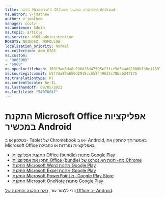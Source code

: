 ```yaml
---
title: התקנת Microsoft Office אפליקציות במכשיר Android
ms.author: v-jmathew
author: v-jmathew
manager: scotv
ms.audience: Admin
ms.topic: article
ms.service: o365-administration
ROBOTS: NOINDEX, NOFOLLOW
localization_priority: Normal
ms.collection: Adm_O365
ms.custom:
- "9003905"
- "6960"
ms.openlocfilehash: 169f9ad8da8e196d28d47595e23fce9d54ad82388b1b8e173971663b3d83d3f4
ms.sourcegitcommit: b5f7da89a650d2915dc652449623c78be6247175
ms.translationtype: MT
ms.contentlocale: he-IL
ms.lasthandoff: 08/05/2021
ms.locfileid: "54078047"
---
```

# <a name="install-microsoft-office-apps-on-an-android-device"></a>התקנת Microsoft Office אפליקציות במכשיר Android

בטלפון או ב- Tablet של Chromebook או ב- Android, באפשרותך להתקין את Microsoft Office כאפליקציות נפרדות או כחבילה.

- [התקנת אפליקציית Office (bundle) מחנות Google Play](https://go.microsoft.com/fwlink/?linkid=2137009)
- [התקן את אפליקציית Office (bundle) מה- חנות האינטרנט של Chrome](https://go.microsoft.com/fwlink/?linkid=2137212)
- [התקנת Microsoft Word מחנות Google Play](https://go.microsoft.com/fwlink/?linkid=2136994)
- [התקנת Microsoft Excel מחנות Google Play](https://go.microsoft.com/fwlink/?linkid=2137120)
- [התקנת Microsoft PowerPoint מ- Google Play Store](https://go.microsoft.com/fwlink/?linkid=2137121)
- [התקנת Microsoft OneNote מחנות Google Play](https://go.microsoft.com/fwlink/?linkid=2137211)

כדי ללמוד עוד, [ראה התקנה והתקנה של Office ב- Android](https://go.microsoft.com/fwlink/?linkid=2135287).
